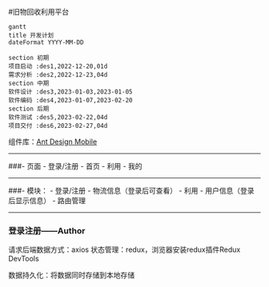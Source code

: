 #旧物回收利用平台

```mermaid
gantt
title 开发计划
dateFormat YYYY-MM-DD

section 初期
项目启动 :des1,2022-12-20,01d
需求分析 :des2,2022-12-23,04d
section 中期
软件设计 :des3,2023-01-03,2023-01-05
软件编码 :des4,2023-01-07,2023-02-20
section 后期
软件测试 :des5,2023-02-22,04d
项目交付 :des6,2023-02-27,04d
```

组件库：[Ant Design Mobile](https://mobile.ant.design/zh "Ant Design Mobile")


***

###- 页面
    - 登录/注册
    - 首页
    - 利用
    - 我的

***

###- 模块：
    - 登录/注册
    - 物流信息（登录后可查看）
    - 利用
    - 用户信息（登录后显示信息）
    - 路由管理

***

### 登录注册——Author

请求后端数据方式：axios
状态管理：redux，浏览器安装redux插件Redux DevTools

数据持久化：将数据同时存储到本地存储



